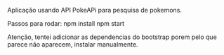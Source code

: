 Aplicação usando API PokeAPi para pesquisa de pokemons. 

Passos para rodar: 
npm install
npm start 

Atenção, tentei adicionar as dependencias do bootstrap porem pelo que parece não aparecem, instalar manualmente. 

